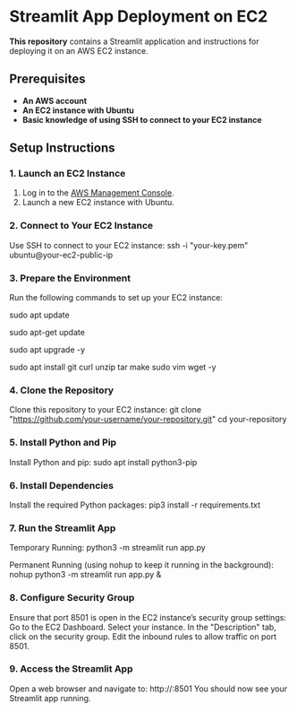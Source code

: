 # Streamlit App Deployment on EC2

**This repository** contains a Streamlit application and instructions for deploying it on an AWS EC2 instance.

## Prerequisites

- **An AWS account**
- **An EC2 instance with Ubuntu**
- **Basic knowledge of using SSH to connect to your EC2 instance**

## Setup Instructions
### 1. Launch an EC2 Instance

1. Log in to the [AWS Management Console](https://aws.amazon.com/console/).
2. Launch a new EC2 instance with Ubuntu.

### 2. Connect to Your EC2 Instance
Use SSH to connect to your EC2 instance:
ssh -i "your-key.pem" ubuntu@your-ec2-public-ip

### 3. Prepare the Environment
Run the following commands to set up your EC2 instance:

sudo apt update

sudo apt-get update

sudo apt upgrade -y

sudo apt install git curl unzip tar make sudo vim wget -y

### 4. Clone the Repository
Clone this repository to your EC2 instance:
git clone "https://github.com/your-username/your-repository.git"
cd your-repository

### 5. Install Python and Pip
Install Python and pip:
sudo apt install python3-pip

### 6. Install Dependencies
Install the required Python packages:
pip3 install -r requirements.txt

### 7. Run the Streamlit App
Temporary Running:
python3 -m streamlit run app.py

Permanent Running (using nohup to keep it running in the background):
nohup python3 -m streamlit run app.py &

### 8. Configure Security Group
Ensure that port 8501 is open in the EC2 instance’s security group settings:
Go to the EC2 Dashboard.
Select your instance.
In the "Description" tab, click on the security group.
Edit the inbound rules to allow traffic on port 8501.

### 9. Access the Streamlit App
Open a web browser and navigate to:
http://<your-ec2-public-ip>:8501
You should now see your Streamlit app running.
